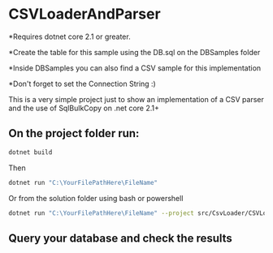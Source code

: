 # CSVLoaderAndParser

*Requires dotnet core 2.1 or greater.

*Create the table for this sample using the DB.sql on the DBSamples folder

*Inside DBSamples you can also find a CSV sample for this implementation

*Don't forget to set the Connection String :)

This is a very simple project just to show an implementation of a CSV parser and the use of SqlBulkCopy on .net core 2.1+

## On the project folder run:

```sh
dotnet build
```

Then

```sh
dotnet run "C:\YourFilePathHere\FileName"
```

Or from the solution folder using bash or powershell

```sh
dotnet run "C:\YourFilePathHere\FileName" --project src/CsvLoader/CSVLoader.csproj
```

## Query your database and check the results
